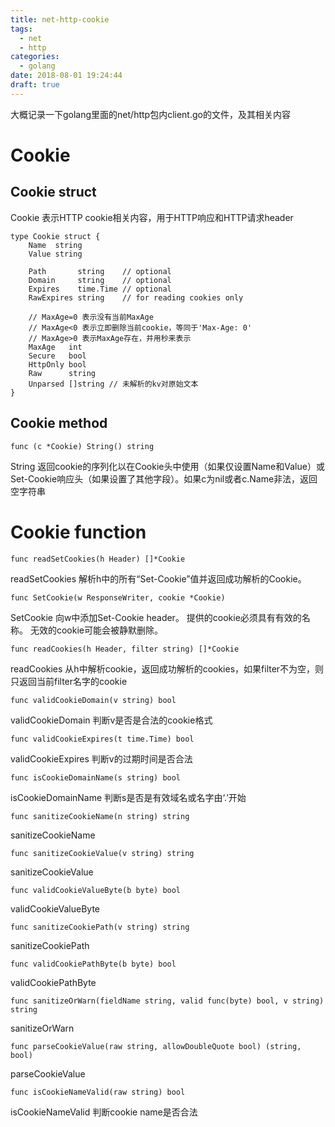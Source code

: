 ```yaml
---
title: net-http-cookie
tags:
  - net
  - http
categories:
  - golang
date: 2018-08-01 19:24:44
draft: true
---
```

大概记录一下golang里面的net/http包内client.go的文件，及其相关内容
<!-- more -->
# Cookie 
## Cookie struct
Cookie 表示HTTP cookie相关内容，用于HTTP响应和HTTP请求header
```golang
type Cookie struct {
	Name  string
	Value string

	Path       string    // optional
	Domain     string    // optional
	Expires    time.Time // optional
	RawExpires string    // for reading cookies only

	// MaxAge=0 表示没有当前MaxAge
	// MaxAge<0 表示立即删除当前cookie，等同于'Max-Age: 0'
	// MaxAge>0 表示MaxAge存在，并用秒来表示
	MaxAge   int
	Secure   bool
	HttpOnly bool
	Raw      string
	Unparsed []string // 未解析的kv对原始文本
}
```
## Cookie method
```golang
func (c *Cookie) String() string
```
String 返回cookie的序列化以在Cookie头中使用（如果仅设置Name和Value）或Set-Cookie响应头（如果设置了其他字段）。如果c为nil或者c.Name非法，返回空字符串
# Cookie function
```golang
func readSetCookies(h Header) []*Cookie
```
readSetCookies 解析h中的所有“Set-Cookie”值并返回成功解析的Cookie。
```golang
func SetCookie(w ResponseWriter, cookie *Cookie)
```
SetCookie 向w中添加Set-Cookie header。 提供的cookie必须具有有效的名称。 无效的cookie可能会被静默删除。
```golang
func readCookies(h Header, filter string) []*Cookie
```
readCookies 从h中解析cookie，返回成功解析的cookies，如果filter不为空，则只返回当前filter名字的cookie
```golang
func validCookieDomain(v string) bool
```
validCookieDomain 判断v是否是合法的cookie格式
```golang
func validCookieExpires(t time.Time) bool
```
validCookieExpires 判断v的过期时间是否合法
```golang
func isCookieDomainName(s string) bool
```
isCookieDomainName 判断s是否是有效域名或名字由‘.’开始
```golang
func sanitizeCookieName(n string) string
```
sanitizeCookieName 
```golang
func sanitizeCookieValue(v string) string
```
sanitizeCookieValue 
```golang
func validCookieValueByte(b byte) bool
```
validCookieValueByte 
```golang
func sanitizeCookiePath(v string) string
```
sanitizeCookiePath 
```golang
func validCookiePathByte(b byte) bool
```
validCookiePathByte 
```golang
func sanitizeOrWarn(fieldName string, valid func(byte) bool, v string) string
```
sanitizeOrWarn 
```golang
func parseCookieValue(raw string, allowDoubleQuote bool) (string, bool)
```
parseCookieValue 
```golang
func isCookieNameValid(raw string) bool
```
isCookieNameValid 判断cookie name是否合法

